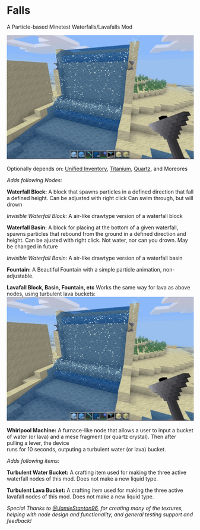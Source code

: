 # Falls
A Particle-based Minetest Waterfalls/Lavafalls Mod

![ScreenShot](/Screenshot_2.jpg)

Optionally depends on: [Unified Inventory](https://github.com/minetest-mods/unified_inventory), [Titanium](https://gitlab.com/VanessaE/titanium), [Quartz](https://github.com/minetest-mods/quartz), and Moreores

*Adds following Nodes:*

**Waterfall Block:**
  A block that spawns particles in a defined direction that fall a defined height. Can be adjusted with right click
  Can swim through, but will drown
  
*Invisible Waterfall Block:*
A air-like drawtype version of a waterfall block
 
**Waterfall Basin:**
  A block for placing at the bottom of a given waterfall, spawns particles that rebound from the ground in a defined direction and       
  height. Can be ajusted with right click. Not water, nor can you drown. May be changed in future
  
*Invisible Waterfall Basin:*
A air-like drawtype version of a waterfall basin

**Fountain:**
  A Beautiful Fountain with a simple particle animation, non-adjustable.
  
**Lavafall Block, Basin, Fountain, etc**
Works the same way for lava as above nodes, using turbulent lava buckets:
![ScreenShot](/Screenshot_2.jpg)

**Whirlpool Machine:**
  A furnace-like node that allows a user to input a bucket of water (or lava) and a mese fragment (or quartz crystal). Then after pulling a lever, the device  
  runs for 10 seconds, outputing a turbulent water (or lava) bucket.
  
*Adds following items:*

**Turbulent Water Bucket:**
  A crafting item used for making the three active waterfall nodes of this mod. Does not make a new liquid type.
  
**Turbulent Lava Bucket:**
  A crafting item used for making the three active lavafall nodes of this mod. Does not make a new liquid type.
  

*Special Thanks to [@JamieStanton96](https://github.com/JamieStanton96), for creating many of the textures, helping with node design and functionality, and general testing support and feedback!*
